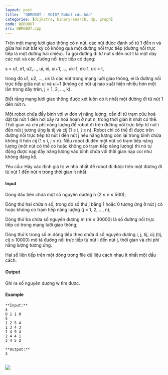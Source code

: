 ```yaml
---
layout: post
title:  "QBROBOT - VOI07 Robot cứu hỏa"
categories: [dijkstra, binary-search, dp, graph]
code: QBROBOT
src: QBROBOT.cpp
---
```




  




Trên một mạng lưới giao thông có n nút, các nút được đánh số từ 1 đến n và giữa hai nút bất kỳ có không quá một đường nối trực tiếp (đường nối trực tiếp là một đường hai chiều). Ta gọi đường đi từ nút s đến nút t là một dãy các nút và các đường nối trực tiếp có dạng:

s = u1, e1, u2,..., ui, ei, ui+1, ..., uk-1, ek-1, uk = t,

trong đó u1, u2, …, uk là các nút trong mạng lưới giao thông, ei là đường nối trực tiếp giữa nút ui và ui+1 (không có nút uj nào xuất hiện nhiều hơn một lần trong dãy trên, j = 1, 2, …, k).

Biết rằng mạng lưới giao thông được xét luôn có ít nhất một đường đi từ nút 1 đến nút n.

Một robot chứa đầy bình với w đơn vị năng lượng, cần đi từ trạm cứu hoả đặt tại nút 1 đến nơi xảy ra hoả hoạn ở nút n, trong thời gian ít nhất có thể. Thời gian và chi phí năng lượng để robot đi trên đường nối trực tiếp từ nút i đến nút j tương ứng là tij và cij (1 ≤ i, j ≤ n). Robot chỉ có thể đi được trên đường nối trực tiếp từ nút i đến nút j nếu năng lượng còn lại trong bình chứa không ít hơn cij (1 ≤ i, j ≤ n). Nếu robot đi đến một nút có trạm tiếp năng lượng (một nút có thể có hoặc không có trạm tiếp năng lượng) thì nó tự động được nạp đầy năng lượng vào bình chứa với thời gian nạp coi như không đáng kể.

Yêu cầu: Hãy xác định giá trị w nhỏ nhất để robot đi được trên một đường đi từ nút 1 đến nút n trong thời gian ít nhất.

#### Input

Dòng đầu tiên chứa một số nguyên dương n (2 ≤ n ≤ 500);

Dòng thứ hai chứa n số, trong đó số thứ j bằng 1 hoặc 0 tương ứng ở nút j có hoặc không có trạm tiếp năng lượng (j = 1, 2, …, n);

Dòng thứ ba chứa số nguyên dương m (m ≤ 30000) là số đường nối trực tiếp có trong mạng lưới giao thông;

Dòng thứ k trong số m dòng tiếp theo chứa 4 số nguyên dương i, j, tij, cij (tij, cij ≤ 10000) mô tả đường nối trực tiếp từ nút i đến nút j, thời gian và chi phí năng lượng tương ứng.

Hai số liên tiếp trên một dòng trong file dữ liệu cách nhau ít nhất một dấu cách.

#### Output

Ghi ra số nguyên dương w tìm được.

#### Example

```
**Input:**
4
0 1 1 0
5
1 2 5 4
1 3 4 3
1 4 9 4
2 4 4 1
3 4 5 2

**Output:**
3


```

![](http://vnoi.info/webcontent/VOI_files/image139.jpg)

<!--more-->

